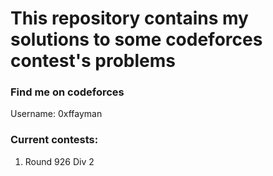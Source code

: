 # This repository contains my solutions to some codeforces contest's problems

### Find me on codeforces

Username: 0xffayman

### Current contests:

1. Round 926 Div 2
